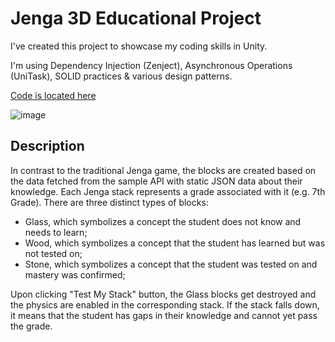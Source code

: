 # Jenga 3D Educational Project

I've created this project to showcase my coding skills in Unity.

I'm using Dependency Injection (Zenject), Asynchronous Operations (UniTask), SOLID practices & various design patterns.

[Code is located here](https://github.com/wolkp/code-sample/tree/main/Assets/Jenga3DModule/Scripts/Runtime)

![image](https://github.com/user-attachments/assets/c991a075-24af-426e-a40a-7030678f7397)

## Description
In contrast to the traditional Jenga game, the blocks are created based on the data fetched from the sample API with static JSON data about their knowledge. 
Each Jenga stack represents a grade associated with it (e.g. 7th Grade).
There are three distinct types of blocks:
* Glass, which symbolizes a concept the student does not know and needs to learn;
* Wood, which symbolizes a concept that the student has learned but was not tested on;
* Stone, which symbolizes a concept that the student was tested on and mastery was confirmed;

Upon clicking "Test My Stack" button, the Glass blocks get destroyed and the physics are enabled in the corresponding stack. 
If the stack falls down, it means that the student has gaps in their knowledge and cannot yet pass the grade.
